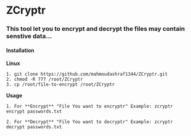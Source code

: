 # ZCryptr

### This tool let you to encrypt and decrypt the files may contain senstive data...

<h4>Installation</h4>

**Linux**

```
1. git clone https://github.com/mahmoudashraf1344/ZCryptr.git
2. chmod -R 777 /root/ZCryptr
3. cp /root/file-to-encrypt /root/ZCryptr

```

**Usage**
```
1. For **Encrypt** "File You want to encryptr" Example: zcryptr encrypt passwords.txt

2. For **Decrypt** "File You want to decryptr" Example: zcryptr decrypt passwords.txt

```
